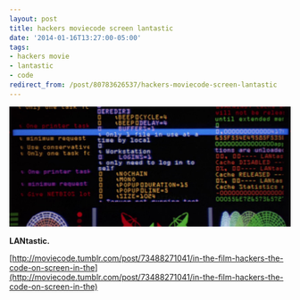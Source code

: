 ```yaml
---
layout: post
title: hackers moviecode screen lantastic
date: '2014-01-16T13:27:00-05:00'
tags:
- hackers movie
- lantastic
- code
redirect_from: /post/80783626537/hackers-moviecode-screen-lantastic
---
```

 ![](/images/tumblr_n31vrowTv11tqzrm7o1_1280.png)  

**LANtastic.**

[http://moviecode.tumblr.com/post/73488271041/in-the-film-hackers-the-code-on-screen-in-the](http://moviecode.tumblr.com/post/73488271041/in-the-film-hackers-the-code-on-screen-in-the)

